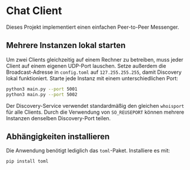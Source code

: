 # Chat Client

Dieses Projekt implementiert einen einfachen Peer-to-Peer Messenger.

## Mehrere Instanzen lokal starten

Um zwei Clients gleichzeitig auf einem Rechner zu betreiben, muss jeder Client auf einem eigenen UDP-Port lauschen. Setze außerdem die Broadcast-Adresse in `config.toml` auf `127.255.255.255`, damit Discovery lokal funktioniert. Starte jede Instanz mit einem unterschiedlichen Port:

```bash
python3 main.py --port 5001
python3 main.py --port 5002
```

Der Discovery-Service verwendet standardmäßig den gleichen `whoisport` für alle Clients. Durch die Verwendung von `SO_REUSEPORT` können mehrere Instanzen denselben Discovery-Port teilen.

## Abhängigkeiten installieren

Die Anwendung benötigt lediglich das `toml`-Paket. Installiere es mit:

```bash
pip install toml
```
